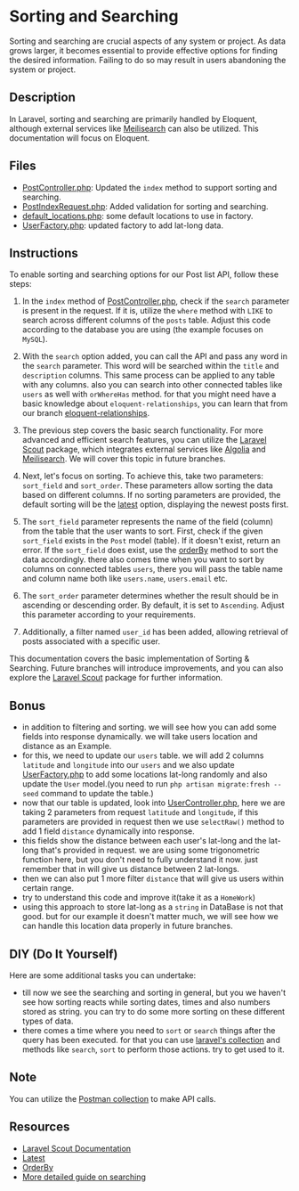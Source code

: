 # Sorting and Searching

Sorting and searching are crucial aspects of any system or project. As data grows larger, it becomes essential to provide effective options for finding the desired information. Failing to do so may result in users abandoning the system or project.

## Description

In Laravel, sorting and searching are primarily handled by Eloquent, although external services like [Meilisearch](https://www.meilisearch.com/) can also be utilized. This documentation will focus on Eloquent.

## Files

- [PostController.php](app/Http/Controllers/Api/v1/PostController.php): Updated the `index` method to support sorting and searching.
- [PostIndexRequest.php](app/Http/Requests/Api/v1/PostIndexRequest.php): Added validation for sorting and searching.
- [default_locations.php](config/default_locations.php): some default locations to use in factory.
- [UserFactory.php](database/factories/UserFactory.php): updated factory to add lat-long data.

## Instructions

To enable sorting and searching options for our Post list API, follow these steps:

1. In the `index` method of [PostController.php](app/Http/Controllers/Api/v1/PostController.php), check if the `search` parameter is present in the request. If it is, utilize the `where` method with `LIKE` to search across different columns of the `posts` table. Adjust this code according to the database you are using (the example focuses on `MySQL`).

2. With the `search` option added, you can call the API and pass any word in the `search` parameter. This word will be searched within the `title` and `description` columns. This same process can be applied to any table with any columns. also you can search into other connected tables like `users` as well with `orWhereHas` method. for that you might need have a basic knowledge about `eloquent-relationships`, you can learn that from our branch [eloquent-relationships](https://github.com/mazimez/laravel-hands-on/tree/eloquent-relationships).

3. The previous step covers the basic search functionality. For more advanced and efficient search features, you can utilize the [Laravel Scout](https://laravel.com/docs/10.x/scout) package, which integrates external services like [Algolia](https://www.algolia.com/) and [Meilisearch](https://www.meilisearch.com/). We will cover this topic in future branches.

4. Next, let's focus on sorting. To achieve this, take two parameters: `sort_field` and `sort_order`. These parameters allow sorting the data based on different columns. If no sorting parameters are provided, the default sorting will be the [latest](https://laravel.com/docs/10.x/queries#latest-oldest) option, displaying the newest posts first.

5. The `sort_field` parameter represents the name of the field (column) from the table that the user wants to sort. First, check if the given `sort_field` exists in the `Post` model (table). If it doesn't exist, return an error. If the `sort_field` does exist, use the [orderBy](https://laravel.com/docs/10.x/queries#ordering-grouping-limit-and-offset) method to sort the data accordingly. there also comes time when you want to sort by columns on connected tables `users`, there you will pass the table name and column name both like `users.name`, `users.email` etc.  

6. The `sort_order` parameter determines whether the result should be in ascending or descending order. By default, it is set to `Ascending`. Adjust this parameter according to your requirements.

7. Additionally, a filter named `user_id` has been added, allowing retrieval of posts associated with a specific user.

This documentation covers the basic implementation of Sorting & Searching. Future branches will introduce improvements, and you can also explore the [Laravel Scout](https://laravel.com/docs/10.x/scout) package for further information.


## Bonus
- in addition to filtering and sorting. we will see how you can add some fields into response dynamically. we will take users location and distance as an Example.
- for this, we need to update our `users` table. we will add 2 columns `latitude` and `longitude` into our `users` and we also update  [UserFactory.php](database/factories/UserFactory.php) to add some locations lat-long randomly and also update the `User` model.(you need to run `php artisan migrate:fresh --seed` command to update the table.)
- now that our table is updated, look into [UserController.php](app/Http/Controllers/Api/v1/UserController.php), here we are taking 2 parameters from request `latitude` and `longitude`, if this parameters are provided in request then we use `selectRaw()` method to add 1 field `distance` dynamically into response.
- this fields show the distance between each user's lat-long and the lat-long that's provided in request. we are using some trigonometric function here, but you don't need to fully understand it now. just remember that in will give us distance between 2 lat-longs.
- then we can also put 1 more filter `distance` that will give us users within certain range.
- try to understand this code and improve it(take it as a `HomeWork`)
- using this approach to store lat-long as a `string` in DataBase is not that good. but for our example it doesn't matter much, we will see how we can handle this location data properly in future branches.

## DIY (Do It Yourself)

Here are some additional tasks you can undertake:

- till now we see the searching and sorting in general, but you we haven't see how sorting reacts while sorting dates, times and also numbers stored as string. you can try to do some more sorting on these different types of data.
- there comes a time where you need to `sort` or `search` things after the query has been executed. for that you can use [laravel's collection](https://laravel.com/docs/10.x/collections#introduction) and methods like `search`, `sort` to perform those actions. try to get used to it.

## Note

You can utilize the [Postman collection](https://elements.getpostman.com/redirect?entityId=13692349-4c7deece-f174-43a3-adfa-95e6cf36792b&entityType=collection) to make API calls.

## Resources



- [Laravel Scout Documentation](https://laravel.com/docs/10.x/scout)
- [Latest](https://laravel.com/docs/10.x/queries#latest-oldest)
- [OrderBy](https://laravel.com/docs/10.x/queries#ordering-grouping-limit-and-offset)
- [More detailed guide on searching](https://scalablescripts.medium.com/laravel-rest-api-tutorial-custom-pagination-search-sorting-using-mysql-bc6a70426aa5)
